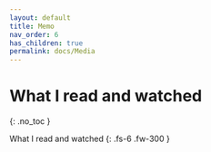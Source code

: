 ```yaml
---
layout: default
title: Memo
nav_order: 6
has_children: true
permalink: docs/Media
---
```


# What I read and watched
{: .no_toc }

What I read and watched
{: .fs-6 .fw-300 }
